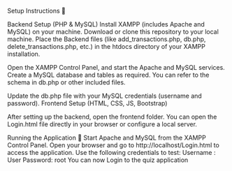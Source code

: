 Setup Instructions 🚀


Backend Setup (PHP & MySQL)
Install XAMPP (includes Apache and MySQL) on your machine.
Download or clone this repository to your local machine.
Place the Backend files (like add_transactions.php, db.php, delete_transactions.php, etc.) in the htdocs directory of your XAMPP installation.


Open the XAMPP Control Panel, and start the Apache and MySQL services.
Create a MySQL database and tables as required. You can refer to the schema in db.php or other included files.

Update the db.php file with your MySQL credentials (username and password).
Frontend Setup (HTML, CSS, JS, Bootstrap)

After setting up the backend, open the frontend folder.
You can open the Login.html file directly in your browser or configure a local server.

Running the Application 🔧
Start Apache and MySQL from the XAMPP Control Panel.
Open your browser and go to http://localhost/Login.html to access the application.
Use the following credentials to test:
Username : User
Password: root
You can now Login to the quiz application

  

